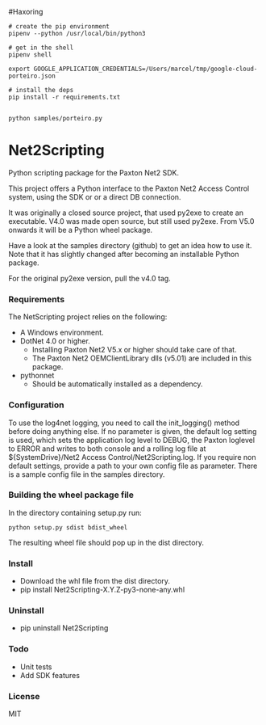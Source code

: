 #Haxoring

```
# create the pip environment
pipenv --python /usr/local/bin/python3

# get in the shell 
pipenv shell

export GOOGLE_APPLICATION_CREDENTIALS=/Users/marcel/tmp/google-cloud-porteiro.json

# install the deps
pip install -r requirements.txt


python samples/porteiro.py
```


Net2Scripting
===

Python scripting package for the Paxton Net2 SDK.

This project offers a Python interface to the Paxton Net2 Access Control
system, using the SDK or or a direct DB connection.

It was originally a closed source project, that used py2exe to create an 
executable. V4.0 was made open source, but still used py2exe.
From V5.0 onwards it will be a Python wheel package.

Have a look at the samples directory (github) to get an idea how to use it.
Note that it has slightly changed after becoming an installable Python package.

For the original py2exe version, pull the v4.0 tag.

### Requirements
The NetScripting project relies on the following:
 * A Windows environment.
 * DotNet 4.0 or higher.
   - Installing Paxton Net2 V5.x or higher should take care of that.
   - The Paxton Net2 OEMClientLibrary dlls (v5.01) are included in this package.
 * pythonnet
   - Should be automatically installed as a dependency.

### Configuration
To use the log4net logging, you need to call the init_logging() method before
doing anything else. If no parameter is given, the default log setting is 
used, which sets the application log level to DEBUG, the Paxton loglevel to 
ERROR and writes to both console and a rolling log file at
${SystemDrive}/Net2 Access Control/Net2Scripting.log.
If you require non default settings, provide a path to your own config file 
as parameter. There is a sample config file in the samples directory.

### Building the wheel package file
In the directory containing setup.py run:
```
python setup.py sdist bdist_wheel
```
The resulting wheel file should pop up in the dist directory.

### Install
 * Download the whl file from the dist directory.
 * pip install Net2Scripting-X.Y.Z-py3-none-any.whl

### Uninstall
 * pip uninstall Net2Scripting

### Todo
  * Unit tests
  * Add SDK features

### License
MIT
